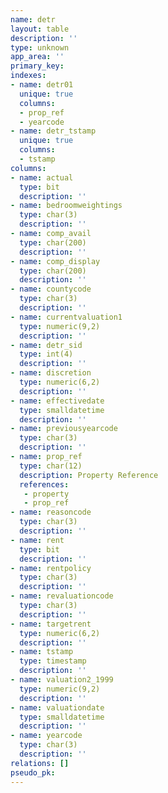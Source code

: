 ```yaml
---
name: detr
layout: table
description: ''
type: unknown
app_area: ''
primary_key: 
indexes:
- name: detr01
  unique: true
  columns:
  - prop_ref
  - yearcode
- name: detr_tstamp
  unique: true
  columns:
  - tstamp
columns:
- name: actual
  type: bit
  description: ''
- name: bedroomweightings
  type: char(3)
  description: ''
- name: comp_avail
  type: char(200)
  description: ''
- name: comp_display
  type: char(200)
  description: ''
- name: countycode
  type: char(3)
  description: ''
- name: currentvaluation1
  type: numeric(9,2)
  description: ''
- name: detr_sid
  type: int(4)
  description: ''
- name: discretion
  type: numeric(6,2)
  description: ''
- name: effectivedate
  type: smalldatetime
  description: ''
- name: previousyearcode
  type: char(3)
  description: ''
- name: prop_ref
  type: char(12)
  description: Property Reference
  references:
   - property
   - prop_ref
- name: reasoncode
  type: char(3)
  description: ''
- name: rent
  type: bit
  description: ''
- name: rentpolicy
  type: char(3)
  description: ''
- name: revaluationcode
  type: char(3)
  description: ''
- name: targetrent
  type: numeric(6,2)
  description: ''
- name: tstamp
  type: timestamp
  description: ''
- name: valuation2_1999
  type: numeric(9,2)
  description: ''
- name: valuationdate
  type: smalldatetime
  description: ''
- name: yearcode
  type: char(3)
  description: ''
relations: []
pseudo_pk: 
---
```


